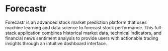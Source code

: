 # Forecastr
Forecastr is an advanced stock market prediction platform that uses machine learning and data science to forecast stock performance. This full-stack application combines historical market data, technical indicators, and financial news sentiment analysis to provide users with actionable trading insights through an intuitive dashboard interface.
